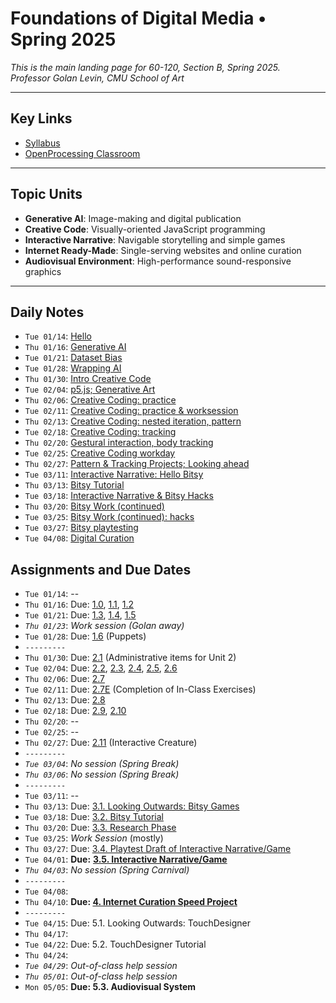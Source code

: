 # Foundations of Digital Media • Spring 2025

*This is the main landing page for 60-120, Section B, Spring 2025.<br />Professor Golan Levin, CMU School of Art*
  
---

## Key Links

* [Syllabus](syllabus/readme.md)
* [OpenProcessing Classroom](https://openprocessing.org/class/95759#/) 

---

## Topic Units

* **Generative AI**: Image-making and digital publication
* **Creative Code**: Visually-oriented JavaScript programming
* **Interactive Narrative**: Navigable storytelling and simple games
* **Internet Ready-Made**: Single-serving websites and online curation
* **Audiovisual Environment**: High-performance sound-responsive graphics

---

## Daily Notes

* `Tue 01/14`: [Hello](daily_notes/0114.md)
* `Thu 01/16`: [Generative AI](daily_notes/0116.md)
* `Tue 01/21`: [Dataset Bias](daily_notes/0121.md)
* `Tue 01/28`: [Wrapping AI](daily_notes/0128.md)
* `Thu 01/30`: [Intro Creative Code](daily_notes/0130.md)
* `Tue 02/04`: [p5.js; Generative Art](daily_notes/0204.md)
* `Thu 02/06`: [Creative Coding: practice](daily_notes/0206.md)
* `Tue 02/11`: [Creative Coding: practice & worksession](daily_notes/0211.md)
* `Thu 02/13`: [Creative Coding: nested iteration, pattern](daily_notes/0213.md)
* `Tue 02/18`: [Creative Coding: tracking](daily_notes/0218.md)
* `Thu 02/20`: [Gestural interaction, body tracking](daily_notes/0220.md)
* `Tue 02/25`: [Creative Coding workday](daily_notes/0225.md)
* `Thu 02/27`: [Pattern & Tracking Projects; Looking ahead](daily_notes/0227.md)
* `Tue 03/11`: [Interactive Narrative: Hello Bitsy](daily_notes/0311.md)
* `Thu 03/13`: [Bitsy Tutorial](daily_notes/0313.md)
* `Tue 03/18`: [Interactive Narrative & Bitsy Hacks](daily_notes/0318.md)
* `Thu 03/20`: [Bitsy Work (continued)](daily_notes/0320.md)
* `Tue 03/25`: [Bitsy Work (continued): hacks](daily_notes/0325.md)
* `Tue 03/27`: [Bitsy playtesting](daily_notes/0327.md)
* `Tue 04/08`: [Digital Curation](daily_notes/0408.md)

## Assignments and Due Dates

* `Tue 01/14`: --
* `Thu 01/16`: Due: [1.0](https://github.com/golanlevin/60-120/tree/main/2025/assignments/generative_ai#10-administrative-tasks), [1.1](https://github.com/golanlevin/60-120/tree/main/2025/assignments/generative_ai#11-looking-outwards-report-ai-and-the-arts), [1.2](https://github.com/golanlevin/60-120/tree/main/2025/assignments/generative_ai#12-image-to-image-exercise-with-pix2pix)
* `Tue 01/21`: Due: [1.3](https://github.com/golanlevin/60-120/tree/main/2025/assignments/generative_ai#13-exercise-text-to-image-synthesis-with-midjourney), [1.4](https://github.com/golanlevin/60-120/tree/main/2025/assignments/generative_ai#14-exercise-image-outpainting-with-runwayml), [1.5](https://github.com/golanlevin/60-120/tree/main/2025/assignments/generative_ai#15-viewing---response)
* *`Thu 01/23`*: *Work session (Golan away)*
* `Tue 01/28`: Due: [1.6](https://github.com/golanlevin/60-120/tree/main/2025/assignments/generative_ai#16-puppet-conditioning) (Puppets)
* `---------`
* `Thu 01/30`: Due: [2.1](https://github.com/golanlevin/60-120/tree/main/2025/assignments/creative_code/) (Administrative items for Unit 2)
* `Tue 02/04`: Due: [2.2](https://github.com/golanlevin/60-120/tree/main/2025/assignments/creative_code#22-ecosystem-familiarization), [2.3](https://github.com/golanlevin/60-120/tree/main/2025/assignments/creative_code#23-looking-outwards-generative-art), [2.4](https://github.com/golanlevin/60-120/tree/main/2025/assignments/creative_code#24-reading-response-artist-narratives), [2.5](https://github.com/golanlevin/60-120/tree/main/2025/assignments/creative_code#25-graphic-primitives-i-drawing-your-initials), [2.6](https://github.com/golanlevin/60-120/tree/main/2025/assignments/creative_code#26-graphic-primitives-ii-drawing-from-life)
* `Thu 02/06`: Due: [2.7](https://github.com/golanlevin/60-120/tree/main/2025/assignments/creative_code#27-reading-the-oatmeal-problem)
* `Tue 02/11`: Due: [2.7E](https://github.com/golanlevin/60-120/blob/main/2025/daily_notes/0206.md#in-class-exercises) (Completion of In-Class Exercises)
* `Thu 02/13`: Due: [2.8](https://github.com/golanlevin/60-120/tree/main/2025/assignments/creative_code#28-face-generator)
* `Tue 02/18`: Due: [2.9](https://github.com/golanlevin/60-120/tree/main/2025/assignments/creative_code#29-order-to-disorder-recoding-schotter-1968), [2.10](https://github.com/golanlevin/60-120/tree/main/2025/assignments/creative_code#210-nested-iteration-with-functions-pattern)
* `Thu 02/20`: --
* `Tue 02/25`: --
* `Thu 02/27`: Due: [2.11](https://github.com/golanlevin/60-120/tree/main/2025/assignments/creative_code#211-interactive-creature-mask-costume-or-puppet) (Interactive Creature)
* `---------`
* *`Tue 03/04`*: *No session (Spring Break)*
* *`Thu 03/06`*: *No session (Spring Break)*
* `---------`
* `Tue 03/11`: --
* `Thu 03/13`: Due: [3.1. Looking Outwards: Bitsy Games](assignments/interactive_narrative/readme.md#31-looking-outwards)
* `Tue 03/18`: Due: [3.2. Bitsy Tutorial](assignments/interactive_narrative/readme.md#32-bitsy-tutorial)
* `Thu 03/20`: Due: [3.3. Research Phase](assignments/interactive_narrative/readme.md#33-research-phase) 
* `Tue 03/25`: *Work Session* (mostly)
* `Thu 03/27`: Due: [3.4. Playtest Draft of Interactive Narrative/Game](assignments/interactive_narrative/readme.md#34-draft-of-interactive-narrativegame)
* `Tue 04/01`: **Due:** [**3.5. Interactive Narrative/Game**](assignments/interactive_narrative/readme.md#35-interactive-narrative-game)
* *`Thu 04/03`*: *No session (Spring Carnival)*
* `---------`
* `Tue 04/08`: 
* `Thu 04/10`: **Due: [4. Internet Curation Speed Project](assignments/digital_curation/readme.md)**
* `---------`
* `Tue 04/15`: Due: 5.1. Looking Outwards: TouchDesigner
* `Thu 04/17`: 
* `Tue 04/22`: Due: 5.2. TouchDesigner Tutorial
* `Thu 04/24`: 
* *`Tue 04/29`*: *Out-of-class help session*
* *`Thu 05/01`*: *Out-of-class help session*
* `Mon 05/05`: **Due: 5.3. Audiovisual System**



